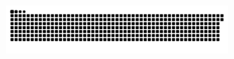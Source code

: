 <picture>
  <source media="(prefers-color-scheme: dark)" srcset="https://raw.githubusercontent.com/MarineHakobyan/MarineHakobyan/5596d33cf26bbc4e1daf498712e22b7787d336cf/github-contribution-grid-snake-dark.svg" />
  <source media="(prefers-color-scheme: light)" srcset="https://raw.githubusercontent.com/MarineHakobyan/MarineHakobyan/5596d33cf26bbc4e1daf498712e22b7787d336cf/github-contribution-grid-snake.svg" />
  <img alt="github-snake" src="https://raw.githubusercontent.com/MarineHakobyan/MarineHakobyan/5596d33cf26bbc4e1daf498712e22b7787d336cf/github-contribution-grid-snake-dark.svg" />
</picture>
